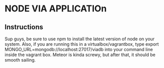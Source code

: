 # NODE VIA APPLICATIOn

## Instructions

 Sup guys, be sure to use npm to install the latest version of node on your system. Also, if you are running this in a virtualbox/vagrantbox, type export MONGO_URL=mongodb://localhost:27017/viadb into your command line inside the vagrant box. Meteor is kinda screwy, but after that, it should be smooth sailing.